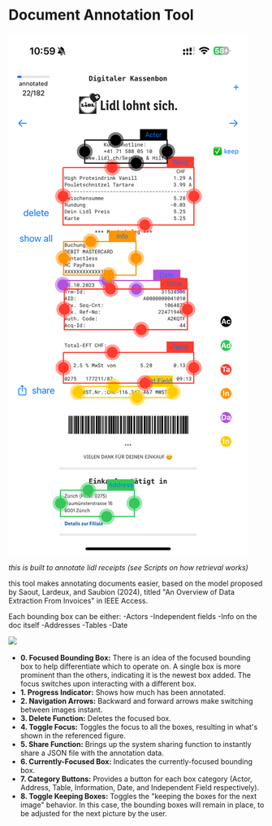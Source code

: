 # Document Annotation Tool

![](cover.jpeg)

*this is built to annotate lidl receipts (see Scripts on how retrieval works)*


this tool makes annotating documents easier, based on the model proposed by Saout, Lardeux, and Saubion (2024), titled "An Overview of Data Extraction From Invoices" in IEEE Access.

Each bounding box can be either:
-Actors
-Independent fields
-Info on the doc itself
-Addresses
-Tables
-Date

![](parts.jpeg)
- **0. Focused Bounding Box:** There is an idea of the focused bounding box to help differentiate which to operate on. A single box is more prominent than the others, indicating it is the newest box added. The focus switches upon interacting with a different box.
- **1. Progress Indicator:** Shows how much has been annotated.
- **2. Navigation Arrows:** Backward and forward arrows make switching between images instant.
- **3. Delete Function:** Deletes the focused box.
- **4. Toggle Focus:** Toggles the focus to all the boxes, resulting in what's shown in the referenced figure.
- **5. Share Function:** Brings up the system sharing function to instantly share a JSON file with the annotation data.
- **6. Currently-Focused Box:** Indicates the currently-focused bounding box.
- **7. Category Buttons:** Provides a button for each box category (Actor, Address, Table, Information, Date, and Independent Field respectively).
- **8. Toggle Keeping Boxes:** Toggles the "keeping the boxes for the next image" behavior. In this case, the bounding boxes will remain in place, to be adjusted for the next picture by the user.



